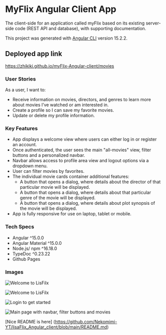 # MyFlix Angular Client App
The client-side for an application called myFlix based on its existing server-side code (REST API and database), with supporting documentation.

This project was generated with [Angular CLI](https://github.com/angular/angular-cli) version 15.2.2.

## Deployed app link

https://zhikiki.github.io/myFlix-Angular-client/movies

### User Stories

As a user, I want to:
* Receive information on movies, directors, and genres to learn more about movies I’ve watched or am interested in.
* Create a profile so I can save my favorite movies.
* Update or delete my profile information.

### Key Features

* App displays a welcome view where users can either log in or register an account.
* Once authenticated, the user sees the main "all-movies" view, filter buttons and a personalized navbar.
* Navbar allows access to profile area view and logout options via a dropdown menu.
* User can filter movies by favorites.
* The individual movie cards container additional features:
    * A button that opens a dialog,​ where details about the director of that particular movie will be displayed.
    * A button that opens a dialog,​ where details about that particular genre of the movie will be displayed.
    * A button that opens a dialog,​ where details about plot synopsis of the movie will be displayed.
* App is fully responsive for use on laptop, tablet or mobile.


### Tech Specs

* Angular ^15.0.0
* Angular Material ^15.0.0
* Node.js/ npm ^16.18.0
* TypeDoc ^0.23.22
* Github Pages

### Images
![Welcome to LisFilx](../images/myFlix-user-flow.png)

![Welcome to LisFilx](/img/Welcome.png)

![Login to get started](/img/Login.png)

![Main page with navbar, filter buttons and movies](/img/Movies.jpg)

[Nice README is here] (https://github.com/Nekomimi-YT/lisaFlix_Angular_client/blob/main/README.md)
